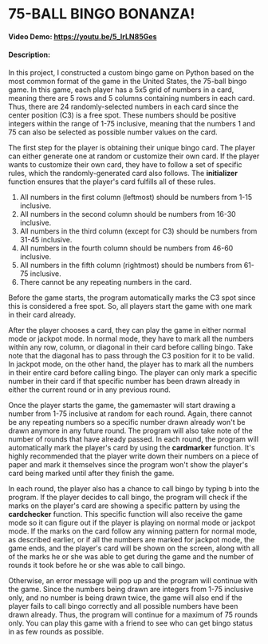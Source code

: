 # 75-BALL BINGO BONANZA!

#### Video Demo:  https://youtu.be/5_IrLN85Ges

#### Description:
In this project, I constructed a custom bingo game on Python based on the most common format of
the game in the United States, the 75-ball bingo game. In this game, each player has a 5x5 grid
of numbers in a card, meaning there are 5 rows and 5 columns containing numbers in each card. Thus, there
are 24 randomly-selected numbers in each card since the center position (C3) is a free spot. These
numbers should be positive integers within the range of 1-75 inclusive, meaning that the numbers 1
and 75 can also be selected as possible number values on the card.

The first step for the player is obtaining their unique bingo card. The player can either generate one
at random or customize their own card. If the player wants to customize their own card, they have to
follow a set of specific rules, which the randomly-generated card also follows. The **initializer**
function ensures that the player's card fulfills all of these rules.

1. All numbers in the first column (leftmost) should be numbers from 1-15 inclusive.
2. All numbers in the second column should be numbers from 16-30 inclusive.
3. All numbers in the third column (except for C3) should be numbers from 31-45 inclusive.
4. All numbers in the fourth column should be numbers from 46-60 inclusive.
5. All numbers in the fifth column (rightmost) should be numbers from 61-75 inclusive.
6. There cannot be any repeating numbers in the card.

Before the game starts, the program automatically marks the C3 spot since this is considered
a free spot. So, all players start the game with one mark in their card already.

After the player chooses a card, they can play the game in either normal mode or jackpot mode.
In normal mode, they have to mark all the numbers within any row, column, or diagonal in their
card before calling bingo. Take note that the diagonal has to pass through the C3 position for
it to be valid. In jackpot mode, on the other hand, the player has to mark all the numbers in their
entire card before calling bingo. The player can only mark a specific number in their card if
that specific number has been drawn already in either the current round or in any previous round.

Once the player starts the game, the gamemaster will start drawing a number from 1-75 inclusive
at random for each round. Again, there cannot be any repeating numbers so a specific number
drawn already won't be drawn anymore in any future round. The program will also take note
of the number of rounds that have already passed. In each round, the program will automatically
mark the player's card by using the **cardmarker** function. It's highly recommended that the player
write down their numbers on a piece of paper and mark it themselves since the program won't show
the player's card being marked until after they finish the game.

In each round, the player also has a chance to call bingo by typing b into the program. If the
player decides to call bingo, the program will check if the marks on the player's card are showing
a specific pattern by using the **cardchecker** function. This specific function will also receive
the game mode so it can figure out if the player is playing on normal mode or jackpot mode. If the
marks on the card follow any winning pattern for normal mode, as described earlier, or if all the
numbers are marked for jackpot mode, the game ends, and the player's card will be shown on the
screen, along with all of the marks he or she was able to get during the game and the number of
rounds it took before he or she was able to call bingo.

Otherwise, an error message will pop up and the program will continue with the game. Since the
numbers being drawn are integers from 1-75 inclusive only, and no number is being drawn twice, the
game will also end if the player fails to call bingo correctly and all possible numbers have been
drawn already. Thus, the program will continue for a maximum of 75 rounds only. You can play this
game with a friend to see who can get bingo status in as few rounds as possible.
